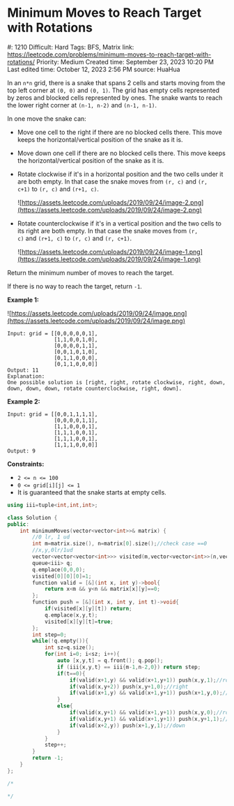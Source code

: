 # Minimum Moves to Reach Target with Rotations

#: 1210
Difficult: Hard
Tags: BFS, Matrix
link: https://leetcode.com/problems/minimum-moves-to-reach-target-with-rotations/
Priority: Medium
Created time: September 23, 2023 10:20 PM
Last edited time: October 12, 2023 2:56 PM
source: HuaHua

In an `n*n` grid, there is a snake that spans 2 cells and starts moving from the top left corner at `(0, 0)` and `(0, 1)`. The grid has empty cells represented by zeros and blocked cells represented by ones. The snake wants to reach the lower right corner at `(n-1, n-2)` and `(n-1, n-1)`.

In one move the snake can:

- Move one cell to the right if there are no blocked cells there. This move keeps the horizontal/vertical position of the snake as it is.
- Move down one cell if there are no blocked cells there. This move keeps the horizontal/vertical position of the snake as it is.
- Rotate clockwise if it's in a horizontal position and the two cells under it are both empty. In that case the snake moves from `(r, c)` and `(r, c+1)` to `(r, c)` and `(r+1, c)`.
    
    ![https://assets.leetcode.com/uploads/2019/09/24/image-2.png](https://assets.leetcode.com/uploads/2019/09/24/image-2.png)
    
- Rotate counterclockwise if it's in a vertical position and the two cells to its right are both empty. In that case the snake moves from `(r, c)` and `(r+1, c)` to `(r, c)` and `(r, c+1)`.
    
    ![https://assets.leetcode.com/uploads/2019/09/24/image-1.png](https://assets.leetcode.com/uploads/2019/09/24/image-1.png)
    

Return the minimum number of moves to reach the target.

If there is no way to reach the target, return `-1`.

**Example 1:**

![https://assets.leetcode.com/uploads/2019/09/24/image.png](https://assets.leetcode.com/uploads/2019/09/24/image.png)

```
Input: grid = [[0,0,0,0,0,1],
               [1,1,0,0,1,0],
               [0,0,0,0,1,1],
               [0,0,1,0,1,0],
               [0,1,1,0,0,0],
               [0,1,1,0,0,0]]
Output: 11
Explanation:
One possible solution is [right, right, rotate clockwise, right, down, down, down, down, rotate counterclockwise, right, down].

```

**Example 2:**

```
Input: grid = [[0,0,1,1,1,1],
               [0,0,0,0,1,1],
               [1,1,0,0,0,1],
               [1,1,1,0,0,1],
               [1,1,1,0,0,1],
               [1,1,1,0,0,0]]
Output: 9

```

**Constraints:**

- `2 <= n <= 100`
- `0 <= grid[i][j] <= 1`
- It is guaranteed that the snake starts at empty cells.

```cpp
using iii=tuple<int,int,int>;

class Solution {
public:
    int minimumMoves(vector<vector<int>>& matrix) {
        //0 lr, 1 ud
        int m=matrix.size(), n=matrix[0].size();//check case ==0
        //x,y,0lr/1ud
        vector<vector<vector<int>>> visited(m,vector<vector<int>>(n,vector<int>(2,0)));
        queue<iii> q;
        q.emplace(0,0,0);
        visited[0][0][0]=1;
        function valid = [&](int x, int y)->bool{
            return x<m && y<n && matrix[x][y]==0;
        };
        function push = [&](int x, int y, int t)->void{
            if(visited[x][y][t]) return;
            q.emplace(x,y,t);
            visited[x][y][t]=true;
        };
        int step=0;
        while(!q.empty()){
            int sz=q.size();
            for(int i=0; i<sz; i++){
                auto [x,y,t] = q.front(); q.pop();
                if (iii{x,y,t} == iii{m-1,n-2,0}) return step;
                if(t==0){
                    if(valid(x+1,y) && valid(x+1,y+1)) push(x,y,1);//rotate
                    if(valid(x,y+2)) push(x,y+1,0);//right
                    if(valid(x+1,y) && valid(x+1,y+1)) push(x+1,y,0);//down
                }
                else{
                    if(valid(x,y+1) && valid(x+1,y+1)) push(x,y,0);//rotate
                    if(valid(x,y+1) && valid(x+1,y+1)) push(x,y+1,1);//right
                    if(valid(x+2,y)) push(x+1,y,1);//down
                }
            }
            step++;
        }
        return -1;
    }
};

/*

*/
```